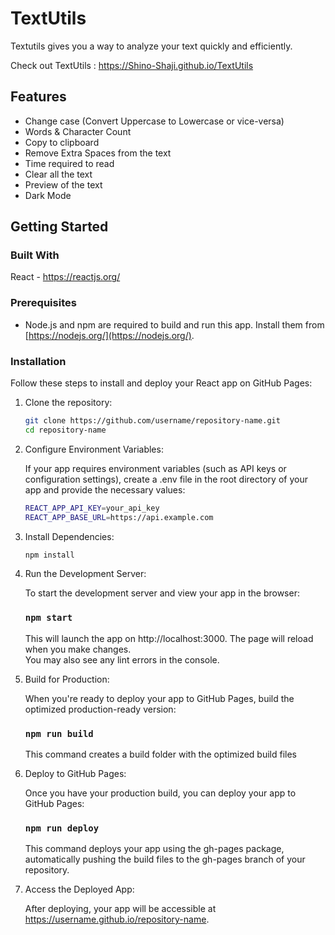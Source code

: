 # TextUtils
Textutils gives you a way to analyze your text quickly and efficiently.

Check out TextUtils : https://Shino-Shaji.github.io/TextUtils

## Features
- Change case (Convert Uppercase to Lowercase or vice-versa)<br>
- Words & Character Count<br>
- Copy to clipboard<br>
- Remove Extra Spaces from the text<br>
- Time required to read<br>
- Clear all the text<br>
- Preview of the text<br>
- Dark Mode<br>


## Getting Started

### Built With
React - https://reactjs.org/

### Prerequisites

- Node.js and npm are required to build and run this app. Install them from [https://nodejs.org/](https://nodejs.org/).

### Installation

Follow these steps to install and deploy your React app on GitHub Pages:

1. Clone the repository:

   ```bash
   git clone https://github.com/username/repository-name.git
   cd repository-name
2. Configure Environment Variables:

    If your app requires environment variables (such as API keys or configuration settings), create a .env file in the root directory of your app and provide the necessary values:
    ```bash
    REACT_APP_API_KEY=your_api_key
    REACT_APP_BASE_URL=https://api.example.com
3. Install Dependencies:

    ```bash
    npm install
4. Run the Development Server:

    To start the development server and view your app in the browser:

    ### `npm start`
    This will launch the app on http://localhost:3000.
The page will reload when you make changes.\
You may also see any lint errors in the console.

5. Build for Production:

    When you're ready to deploy your app to GitHub Pages, build the optimized production-ready version:

    ### `npm run build`
    This command creates a build folder with the optimized build files

6. Deploy to GitHub Pages:

    Once you have your production build, you can deploy your app to GitHub Pages:

    ### `npm run deploy`
    This command deploys your app using the gh-pages package, automatically pushing the build files to the gh-pages branch of your repository.

7. Access the Deployed App:

    After deploying, your app will be accessible at https://username.github.io/repository-name.
